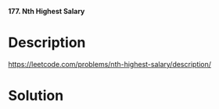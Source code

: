 **177. Nth Highest Salary**

# Description

https://leetcode.com/problems/nth-highest-salary/description/

# Solution
